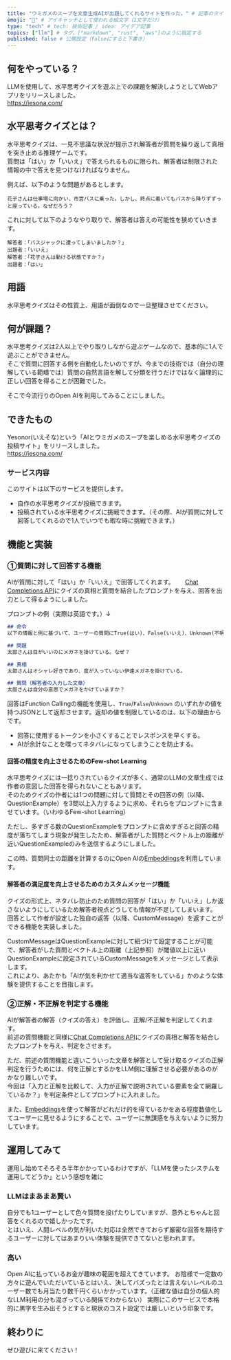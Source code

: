 ```yaml
---
title: "ウミガメのスープを文章生成AIが出題してくれるサイトを作った。" # 記事のタイトル
emoji: "🐢" # アイキャッチとして使われる絵文字（1文字だけ）
type: "tech" # tech: 技術記事 / idea: アイデア記事
topics: ["llm"] # タグ。["markdown", "rust", "aws"]のように指定する
published: false # 公開設定（falseにすると下書き）
---
```


## 何をやっている？
LLMを使用して、水平思考クイズを遊ぶ上での課題を解決しようとしてWebアプリをリリースしました。  
https://iesona.com/

## 水平思考クイズとは？
水平思考クイズは、一見不思議な状況が提示され解答者が質問を繰り返して真相を突き止める推理ゲームです。  
質問は「はい」か「いいえ」で答えられるものに限られ、解答者は制限された情報の中で答えを見つけなければなりません。  

例えば、以下のような問題があるとします。  

```
花子さんは仕事場に向かい、市営バスに乗った。しかし、終点に着いてもバスから降りずずっと座っている。なぜだろう？
```

これに対して以下のようなやり取りで、解答者は答えの可能性を狭めていきます。  
```
解答者：「バスジャックに遭ってしまいましたか？」
出題者：「いいえ」
解答者：「花子さんは動ける状態ですか？」
出題者：「はい」
```

## 用語
水平思考クイズはその性質上、用語が面倒なので一旦整理させてください。




## 何が課題？
水平思考クイズは2人以上でやり取りしながら遊ぶゲームなので、基本的に1人で遊ぶことができません。  
そこで質問に回答する側を自動化したいのですが、今までの技術では（自分の理解している範疇では）質問の自然言語を解して分類を行うだけではなく論理的に正しい回答を得ることが困難でした。  

そこで今流行りのOpen AIを利用してみることにしました。

## できたもの
Yesonor(いえそな)という「AIとウミガメのスープを楽しめる水平思考クイズの投稿サイト」をリリースしました。  
https://iesona.com/  

### サービス内容
このサイトは以下のサービスを提供します。

- 自作の水平思考クイズが投稿できます。
- 投稿されている水平思考クイズに挑戦できます。（その際、AIが質問に対して回答してくれるので1人でいつでも暇な時に挑戦できます。）

## 機能と実装

### ①質問に対して回答する機能
AIが質問に対して「はい」か「いいえ」で回答してくれます。　　
[Chat Completions API](https://platform.openai.com/docs/guides/text-generation/chat-completions-api)にクイズの真相と質問を結合したプロンプトを与え、回答を出力として得るようにしました。  

プロンプトの例（実際は英語です。）↓
```md
## 命令
以下の情報と例に基づいて、ユーザーの質問にTrue(はい)、False(いいえ)、Unknown(不明/言及なし)で答えなさい。

## 問題
太郎さんは目がいいのにメガネを掛けている。なぜ？

## 真相
太郎さんはオシャレ好きであり、度が入っていない伊達メガネを掛けている。

## 質問（解答者の入力した文章）
太郎さんは自分の意思でメガネをかけていますか？
```

回答はFunction Callingの機能を使用し、`True`/`False`/`Unknown` のいずれかの値を持つJSONとして返却させます。返却の値を制限しているのは、以下の理由からです。

- 回答に使用するトークンを小さくすることでレスポンスを早くする。
- AIが余計なことを喋ってネタバレになってしまうことを防止する。

#### 回答の精度を向上させるためのFew-shot Learning
水平思考クイズには一捻りされているクイズが多く、通常のLLMの文章生成では作者の意図した回答を得られないこともあリます。  
そのためクイズの作者には1つの問題に対して質問とその回答の例（以降、QuestionExample）を3問以上入力するように求め、それらをプロンプトに含ませています。（いわゆるFew-shot Learning）  

ただし、多すぎる数のQuestionExampleをプロンプトに含めすぎると回答の精度が落ちてしまう現象が発生したため、解答者がした質問とベクトル上の距離が近いQuestionExampleのみを送信するようにしました。

この時、質問同士の距離を計算するのにOpen AIの[Embeddings](https://platform.openai.com/docs/guides/embeddings)を利用しています。

#### 解答者の満足度を向上させるためのカスタムメッセージ機能
クイズの形式上、ネタバレ防止のため質問の回答が「はい」か「いいえ」しか返さないようにしているため解答者視点どうしても情報が不足してしまいます。  
回答として作者が設定した独自の返答（以降、CustomMessage）を返すことができる機能を実装しました。

CustomMessageはQuestionExampleに対して紐づけて設定することが可能で、解答者がした質問とベクトル上の距離（上記参照）が閾値以上に近いQuestionExampleに設定されているCustomMessageをメッセージとして表示します。  
これにより、あたかも「AIが気を利かせて適当な返答をしている」かのような体験を提供することを目指します。

### ②正解・不正解を判定する機能
AIが解答者の解答（クイズの答え）を評価し、正解/不正解を判定してくれます。  
前述の質問機能と同様に[Chat Completions API](https://platform.openai.com/docs/guides/text-generation/chat-completions-api)にクイズの真相と解答を結合したプロンプトを与え、判定をさせます。  

ただ、前述の質問機能と違いこういった文章を解答として受け取るクイズの正解判定を行うためには、何を正解とするかをLLM側に理解させる必要があるのがかなり難しいです。  
今回は「入力と正解を比較して、入力が正解で説明されている要素を全て網羅しているか？」を判定条件としてプロンプトに入れました。  

また、[Embeddings](https://platform.openai.com/docs/guides/embeddings)を使って解答がどれだけ的を得ているかをある程度数値化してユーザーに見せるようにすることで、ユーザーに無謀感を与えないように努力しています。

## 運用してみて
運用し始めてそろそろ半年かかっているわけですが、「LLMを使ったシステムを運用してどうか」という感想を雑に

### LLMはまあまあ賢い
自分でも1ユーザーとして色々質問を投げたりしていますが、意外とちゃんと回答をくれるので嬉しかったです。  
とはいえ、人間レベルの気が利いた対応は全然できておらず厳密な回答を期待するユーザーに対してはあまりいい体験を提供できてないと思われます。  

### 高い
Open AIに払っているお金が趣味の範囲を超えてきています。
お陰様で一定数の方々に遊んでいただいているとはいえ、決してバズったとは言えないレベルのユーザー数でも月当たり数千円くらいかかっています。（正確な値は自分の個人的なLLM利用の分も混ざっている関係でわからない）
実際にこのサービスで本格的に黒字を生み出そうとすると現状のコスト設定では厳しいという印象です。

## 終わりに

ぜひ遊びに来てください！


